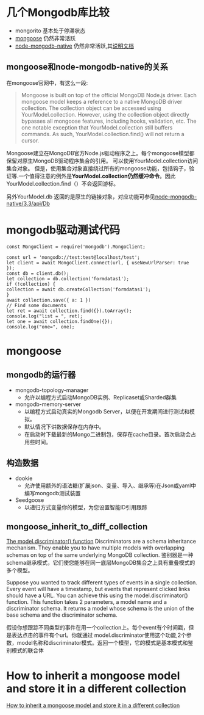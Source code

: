 # 几个Mongodb库比较

- mongorito 基本处于停滞状态
- [mongoose](https://github.com/Automattic/mongoose) 仍然非常活跃
- [node-mongodb-native](https://github.com/mongodb/node-mongodb-native) 仍然非常活跃,其[说明文档](http://mongodb.github.io/node-mongodb-native/3.3/api/Collection.html)

## mongoose和node-mongodb-native的关系
在mongoose官网中，有这么一段:

> Mongoose is built on top of the official MongoDB Node.js driver. Each mongoose model keeps a reference to a native MongoDB driver collection. The collection object can be accessed using YourModel.collection. However, using the collection object directly bypasses all mongoose features, including hooks, validation, etc. The one notable exception that YourModel.collection still buffers commands. As such, YourModel.collection.find() will not return a cursor.

Mongoose建立在MongoDB官方Node.js驱动程序之上。每个mongoose模型都保留对原生MongoDB驱动程序集合的引用。 可以使用YourModel.collection访问集合对象。 但是，使用集合对象直接绕过所有的mongoose功能，包括钩子，验证等.一个值得注意的例外是**YourModel.collection仍然缓冲命令**。因此YourModel.collection.find（）不会返回游标。

另外YourModel.db 返回的是原生的链接对象，对应功能可参见[node-mongodb-native/3.3/api/Db](http://mongodb.github.io/node-mongodb-native/3.3/api/Db.html)

# mongodb驱动测试代码
```
const MongoClient = require('mongodb').MongoClient;

const url = 'mongodb://test:test@localhost/test';
let client = await MongoClient.connect(url, { useNewUrlParser: true });
const db = client.db();
let collection = db.collection('formdatas1');
if (!collection) {
collection = await db.createCollection('formdatas1');
}
await collection.save({ a: 1 })
// Find some documents
let ret = await collection.find({}).toArray();
console.log("list = ", ret);
let one = await collection.findOne({});
console.log("one=", one);
```
# mongoose


## mongodb的运行器
- mongodb-topology-manager
  - 允许以编程方式启动MongoDB实例、Replicaset或Sharded群集
- mongodb-memory-server
  - 以编程方式启动真实的Mongodb Server，以便在开发期间进行测试和模拟。
  - 默认情况下讲数据保存在内存中。
  - 在启动时下载最新的Mongo二进制包，保存在cache目录。首次启动会占用些时间。

## 构造数据
- dookie
  - 允许使用额外的语法糖(扩展json、变量、导入、继承等)在Json或yaml中编写mongodb测试装置
- Seedgoose 
  - 以递归方式变量你的模型，为您设置智能ID引用跟踪

## mongoose_inherit_to_diff_collection
[The model.discriminator() function](http://mongoosejs.com/docs/discriminators.html)
Discriminators are a schema inheritance mechanism. They enable you to have multiple models with overlapping schemas on top of the same underlying MongoDB collection.
鉴别器是一种schema继承模式，它们使您能够在同一底层MongoDB集合之上具有重叠模式的多个模型。

Suppose you wanted to track different types of events in a single collection. Every event will have a timestamp, but events that represent clicked links should have a URL. You can achieve this using the model.discriminator() function. This function takes 2 parameters, a model name and a discriminator schema. It returns a model whose schema is the union of the base schema and the discriminator schema.

假设你想跟踪不同类型的事件在用一个collection上。每个event有个时间戳，但是表达点击的事件有个url。你就通过 model.discriminator使用这个功能,2个参数，model名称和discriminator模式。返回一个模型，它的模式是基本模式和鉴别模式的联合体
# How to inherit a mongoose model and store it in a different collection
[How to inherit a mongoose model and store it in a different collection](http://stackoverflow.com/questions/34980337/how-to-inherit-a-mongoose-model-and-store-it-in-a-different-collection)

